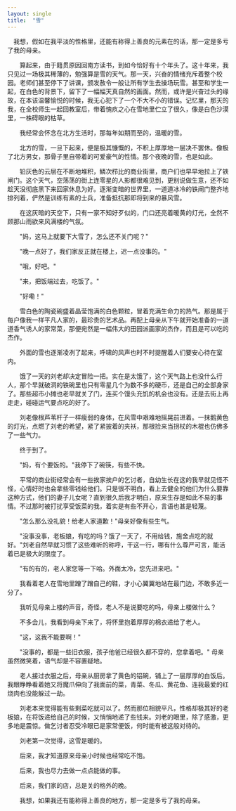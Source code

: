 ```yaml
---
layout: single
title:  "雪"
---
```

&emsp;我想，假如在我平淡的性格里，还能有称得上善良的元素在的话，那一定是多亏了我的母亲。

&emsp;&emsp;算起来，由于籍贯原因回南方读书，到如今恰好有十个年头了。这十年来，我只见过一场极其稀薄的，勉强算是雪的天气。那一天，兴奋的情绪充斥着整个校园。老师们甚至停下了讲课，颁发赦令一般让所有学生去操场玩雪。甚至和学生一起，在白色的背景下，留下了一幅幅天真自然的画面。然而，或许是兴奋过头的缘故，在本该温馨愉悦的时候，我无心犯下了一个不大不小的错误。记忆里，那天的我，在全校师生一起回教室后，带着愧疚之心在雪地里伫立了很久，像是白色沙漠里，一株碍眼的枯草。

&emsp;&emsp;我经常会怀念在北方生活时，那每年如期而至的，温暖的雪。

&emsp;&emsp;北方的雪，一旦下起来，便是极其慷慨的，不积上厚厚地一层决不罢休。像极了北方男女，那骨子里自带着的可爱豪气的性情。那个夜晚的雪，也是如此。

&emsp;&emsp;铅灰色的云层在不断地堆积，鳞次栉比的商业街里，商户们也早早地拉上了铁闸门。这个天气，空荡荡的街上连零星的人影都很难见到，更别说做生意，还不如趁天没彻底黑下来回家休息为好。逐渐变暗的世界里，一道道冰冷的铁闸门整齐地排列着，俨然是训练有素的士兵，准备抵抗那即将到来的暴风雪。

&emsp;&emsp;在这灰暗的天空下，只有一家不知好歹似的，门口还亮着暖黄的灯光，全然不顾那山雨欲来风满楼的气氛。

&emsp;&emsp;"妈，这马上就要下大雪了，怎么还不关门呢？"

&emsp;&emsp;"晚一点好了，我们家反正就在楼上，迟一点没事的。"

&emsp;&emsp;"哦，好吧。"

&emsp;&emsp;"来，把饭端过去，吃饭了。"

&emsp;&emsp;"好嘞！"

&emsp;&emsp;雪白色的陶瓷碗盛着晶莹饱满的白色颗粒，冒着充满生命力的热气。那是属于每户像我一样平凡人家的，最珍贵的艺术品。再配上母亲从下午就开始准备的一道道香气诱人的家常菜，那便宛然是一幅伟大的田园派画家的杰作，而且是可以吃的杰作。

&emsp;&emsp;外面的雪也逐渐凌冽了起来，呼啸的风声也时不时提醒着人们要安心待在室内。

&emsp;&emsp;饿了一天的刘老却决定冒险一把。实在是太饿了，这个天气路上也没什么行人，那个早就破洞的铁碗里也只有零星几个为数不多的硬币，还是自己的全部身家了。那些超市小摊也老早就关了门，连买个馒头充饥的机会也没有。还是去街上再走走，碰碰运气要点吃的好了。

&emsp;&emsp;刘老像根芦苇杆子一样瘦弱的身体，在风雪中艰难地摇晃前进着。一抹鹅黄色的灯光，点燃了刘老的希望，紧了紧披着的夹袄，那根捡来当拐杖的木棍也仿佛多了一些气力。

&emsp;&emsp;终于到了。

&emsp;&emsp;"妈，有个要饭的。"我停下了碗筷，有些不快。

&emsp;&emsp;平常的商业街经常会有一些挨家挨户的乞讨者，自幼生长在这的我早就见怪不怪，心情好时也会拿些零钱给他们。只是很不明白，看上去健全的他们为什么要靠这种方式，他们的妻子儿女呢？直到很久后我才明白，原来生存是如此不易的事情。不过那时被打扰享受饭菜的我，着实是有些不开心，言语也甚是轻蔑。

&emsp;&emsp;"怎么那么没礼貌！给老人家道歉！"母亲好像有些生气。

&emsp;&emsp;"没事没事，老板娘，有吃的吗？饿了一天了，不用给钱，施舍点吃的就好。"刘老自然早就习惯了这些难听的称呼，干这一行，哪有什么尊严可言，能活着已是极大的限度了。

&emsp;&emsp;"有的有的，老人家您等一下哈。外面太冷，您先进来吧。"

&emsp;&emsp;我看着老人在雪地里蹭了蹭自己的鞋，才小心翼翼地站在最门边，不敢多近一分了。

&emsp;&emsp;我听见母亲上楼的声音，奇怪，老人不是说要吃的吗，母亲上楼做什么？

&emsp;&emsp;不多会儿，我看到母亲下来了，将怀里抱着厚厚的棉衣递给了老人。

&emsp;&emsp;"这，这我不能要啊！" 

&emsp;&emsp;"没事的，都是一些旧衣服，孩子他爸已经很久都不穿的，您拿着吧。" 母亲虽然微笑着，语气却是不容置疑地。

&emsp;&emsp;老人接过衣服之后，母亲从厨房拿了黄色的铝碗，铺上了一层厚厚的白饭后。我眼睁睁看着她又将魔爪伸向了我面前的菜，青菜、冬瓜、黄花鱼、连我最爱的红烧肉也没能躲过一劫。

&emsp;&emsp;刘老本来觉得能有些剩菜吃就可以了。然而那位相貌平凡，性格却极其好的老板娘，在将饭递给自己的时候，又悄悄地递了些钱来。刘老的眼里，除了感激，更多地是震惊。做乞讨者忍受冷眼已是家常便饭，何时能有被这般对待的。

&emsp;&emsp;刘老第一次觉得，这雪是暖的。

&emsp;&emsp;后来，我才知道原来母亲小时候也经常吃不饱。

&emsp;&emsp;后来，我也尽力去做一点点能做的事。

&emsp;&emsp;后来，我们家的店，总是关的格外的晚。

&emsp;&emsp;我想，如果我还有能称得上善良的地方，那一定是多亏了我的母亲。